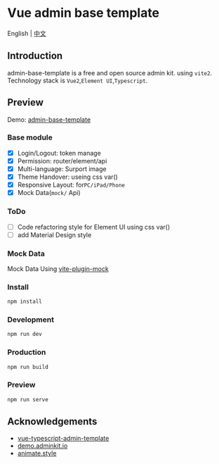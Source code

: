# Vue admin base template
English | [中文](./README.zh-CN.md)

## Introduction
admin-base-template is a free and open source admin kit. using `vite2`. Technology stack is `Vue2`,`Element UI`,`Typescript`.
## Preview
Demo: [admin-base-template](http://admin.senseui.im/)

### Base module
> 

- [x] Login/Logout: token manage
- [x] Permission: router/element/api
- [x] Multi-language: Surport image 
- [x] Theme Handover: useing css var()
- [x] Responsive Layout: for`PC/iPad/Phone`
- [x] Mock Data(`mock/` Api)

### ToDo 

- [ ] Code refactoring style for Element UI using css var()
- [ ] add Material Design style

### Mock Data
Mock Data Using [vite-plugin-mock](https://github.com/anncwb/vite-plugin-mock)
### Install

```bash
npm install
```
### Development

```bash
npm run dev
```
### Production

```bash
npm run build
```
### Preview

```bash
npm run serve
```

## Acknowledgements

- [vue-typescript-admin-template](https://github.com/Armour/vue-typescript-admin-template/) 
- [demo.adminkit.io](https://demo.adminkit.io/index.html)
- [animate.style](https://animate.style/)